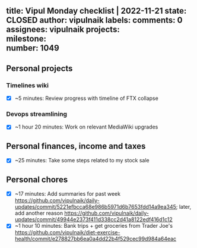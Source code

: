 title:	Vipul Monday checklist | 2022-11-21
state:	CLOSED
author:	vipulnaik
labels:	
comments:	0
assignees:	vipulnaik
projects:	
milestone:	
number:	1049
--
## Personal projects

### Timelines wiki

- [x] ~5 minutes: Review progress with timeline of FTX collapse

### Devops streamlining

- [x] ~1 hour 20 minutes: Work on relevant MediaWiki upgrades

## Personal finances, income and taxes

- [x] ~25 minutes: Take some steps related to my stock sale

## Personal chores

- [x] ~17 minutes: Add summaries for past week https://github.com/vipulnaik/daily-updates/commit/5221efbcca68e986b5971d6b7653fdd14a9ea345; later, add another reason https://github.com/vipulnaik/daily-updates/commit/49944e2373f411d338cc2d41a8122edf416d1c12
- [x] ~1 hour 10 minutes: Bank trips + get groceries from Trader Joe's https://github.com/vipulnaik/diet-exercise-health/commit/e278827bb6ea0a4dd22b4f529cec99d984a64eac 
